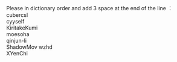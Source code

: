 Please in dictionary order and add 3 space at the end of the line ：   
cubercsl   
cyyself   
KiritakeKumi   
moesoha  
qinjun-li    
ShadowMov
wzhd   
XYenChi   

